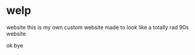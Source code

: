 # welp
website
this is my own custom website made to look like a totally rad 90s website




ok bye
